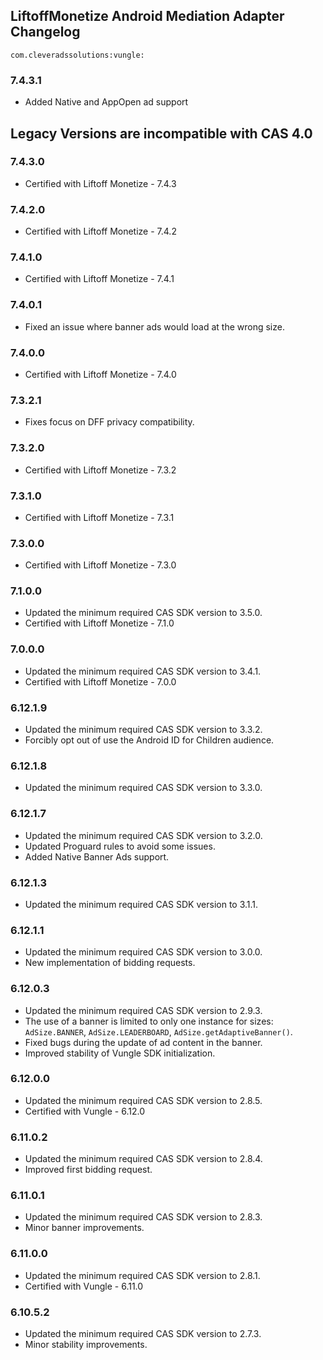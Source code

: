 ## LiftoffMonetize Android Mediation Adapter Changelog
`com.cleveradssolutions:vungle:`  

### 7.4.3.1
- Added Native and AppOpen ad support

## Legacy Versions are incompatible with CAS 4.0

### 7.4.3.0
- Certified with Liftoff Monetize - 7.4.3

### 7.4.2.0
- Certified with Liftoff Monetize - 7.4.2

### 7.4.1.0
- Certified with Liftoff Monetize - 7.4.1

### 7.4.0.1
- Fixed an issue where banner ads would load at the wrong size.

### 7.4.0.0
- Certified with Liftoff Monetize - 7.4.0

### 7.3.2.1
- Fixes focus on DFF privacy compatibility.

### 7.3.2.0
- Certified with Liftoff Monetize - 7.3.2

### 7.3.1.0
- Certified with Liftoff Monetize - 7.3.1

### 7.3.0.0
- Certified with Liftoff Monetize - 7.3.0

### 7.1.0.0
- Updated the minimum required CAS SDK version to 3.5.0.
- Certified with Liftoff Monetize - 7.1.0

### 7.0.0.0
- Updated the minimum required CAS SDK version to 3.4.1.
- Certified with Liftoff Monetize - 7.0.0

### 6.12.1.9
- Updated the minimum required CAS SDK version to 3.3.2.
- Forcibly opt out of use the Android ID for Children audience.

### 6.12.1.8
- Updated the minimum required CAS SDK version to 3.3.0.

### 6.12.1.7
- Updated the minimum required CAS SDK version to 3.2.0.
- Updated Proguard rules to avoid some issues.
- Added Native Banner Ads support.

### 6.12.1.3
- Updated the minimum required CAS SDK version to 3.1.1.

### 6.12.1.1
- Updated the minimum required CAS SDK version to 3.0.0.
- New implementation of bidding requests.

### 6.12.0.3
- Updated the minimum required CAS SDK version to 2.9.3.
- The use of a banner is limited to only one instance for sizes: `AdSize.BANNER`, `AdSize.LEADERBOARD`, `AdSize.getAdaptiveBanner()`.
- Fixed bugs during the update of ad content in the banner.
- Improved stability of Vungle SDK initialization.

### 6.12.0.0
- Updated the minimum required CAS SDK version to 2.8.5.
- Certified with Vungle - 6.12.0

### 6.11.0.2
- Updated the minimum required CAS SDK version to 2.8.4.
- Improved first bidding request.

### 6.11.0.1
- Updated the minimum required CAS SDK version to 2.8.3.
- Minor banner improvements.

### 6.11.0.0
- Updated the minimum required CAS SDK version to 2.8.1.
- Certified with Vungle - 6.11.0

### 6.10.5.2
- Updated the minimum required CAS SDK version to 2.7.3.
- Minor stability improvements.